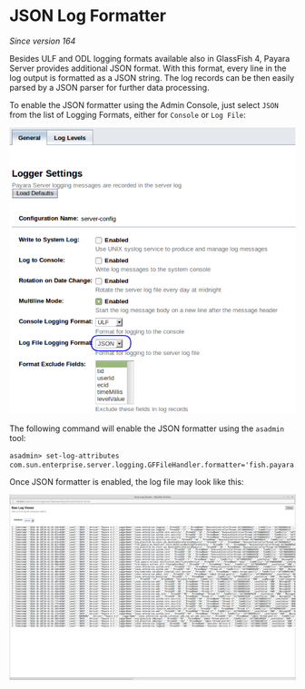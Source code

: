 # JSON Log Formatter

_Since version 164_

Besides ULF and ODL logging formats available also in GlassFish 4, Payara Server provides additional JSON format. With this format, every line in the log output is formatted as a JSON string. The log records can be then easily parsed by a JSON parser for further data processing.

To enable the JSON formatter using the Admin Console, just select `JSON` from the list of Logging Formats, either for `Console` or `Log File`:

![JSON format configuration in Web Console](images/json_config.png)

The following command will enable the JSON formatter using the `asadmin` tool:

```
asadmin> set-log-attributes com.sun.enterprise.server.logging.GFFileHandler.formatter='fish.payara.enterprise.server.logging.JSONLogFormatter'
```

Once JSON formatter is enabled, the log file may look like this:

![Example log file with JSON format](images/json_example.png)
